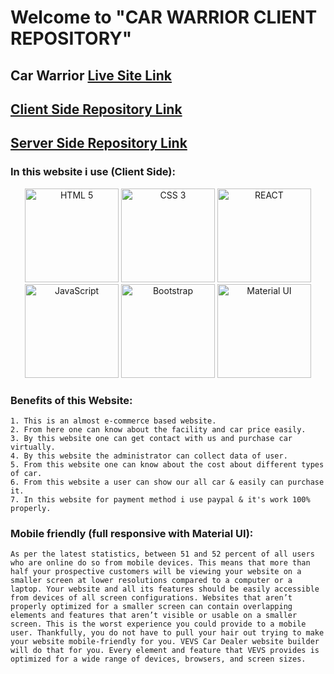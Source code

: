 # Welcome to "CAR WARRIOR CLIENT REPOSITORY"

## Car Warrior [Live Site Link](https://car-warrior-farhana-jaman.netlify.app/)

## [Client Side Repository Link](https://github.com/FarhanaJaman/Car-Warrior)

## [Server Side Repository Link](https://github.com/FarhanaJaman/Car-Warrior-Server)

### In this website i use (Client Side):
<p align="center">
  <img src="https://cdn.pixabay.com/photo/2017/08/05/11/16/logo-2582748_1280.png" width="150" alt='HTML 5' title="HTML 5">

  <img src="https://image.flaticon.com/icons/png/512/919/919826.png" width="150" alt='CSS 3' title="CSS 3">

  <img src="https://ms314006.github.io/static/b7a8f321b0bbc07ca9b9d22a7a505ed5/97b31/React.jpg" width="150" alt='REACT' title="REACT">

  <img src="https://encrypted-tbn0.gstatic.com/images?q=tbn:ANd9GcTFknAaANM3pgLVatT9uyAKr3e-jb3QQh0G858Hj0kRB106fRzOXwJaf_n6knaTml57ry4&usqp=CAU" width="150" alt='JavaScript' title="JavaScript">

  <img src="https://download.logo.wine/logo/Bootstrap_(front-end_framework)/Bootstrap_(front-end_framework)-Logo.wine.png" width="150" alt='Bootstrap' title="Bootstrap">

  <img src="https://cdn-media-1.freecodecamp.org/images/1*FDNeKIUeUnf0XdqHmi7nsw.png" width="150" alt='Material UI' title="Material UI">
</p>

### Benefits of this Website:
    1. This is an almost e-commerce based website.
    2. From here one can know about the facility and car price easily.
    3. By this website one can get contact with us and purchase car virtually.
    4. By this website the administrator can collect data of user.
    5. From this website one can know about the cost about different types of car.
    6. From this website a user can show our all car & easily can purchase it.
    7. In this website for payment method i use paypal & it's work 100% properly.

  ### Mobile friendly (full responsive with Material UI):
    As per the latest statistics, between 51 and 52 percent of all users who are online do so from mobile devices. This means that more than half your prospective customers will be viewing your website on a smaller screen at lower resolutions compared to a computer or a laptop. Your website and all its features should be easily accessible from devices of all screen configurations. Websites that aren’t properly optimized for a smaller screen can contain overlapping elements and features that aren’t visible or usable on a smaller screen. This is the worst experience you could provide to a mobile user. Thankfully, you do not have to pull your hair out trying to make your website mobile-friendly for you. VEVS Car Dealer website builder will do that for you. Every element and feature that VEVS provides is optimized for a wide range of devices, browsers, and screen sizes.
